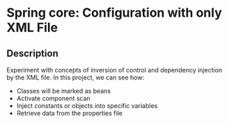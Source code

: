 # Spring core: Configuration with only XML File

## Description
Experiment with concepts of inversion of control and dependency injection by the XML file. In this project, we can see how:
* Classes will be marked as beans
* Activate component scan
* Inject constants or objects into specific variables  
* Retrieve data from the properties file
